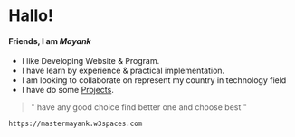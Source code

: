 # Hallo! 

#### Friends, I am _Mayank_

- I like Developing Website & Program.
- I have learn by experience & practical implementation.
- I am looking to collaborate on represent my country in technology field
- I have do some [Projects]( https://mastermayank.w3spaces.com ).

> " have any good choice find better one and choose best "

```
https://mastermayank.w3spaces.com
```
